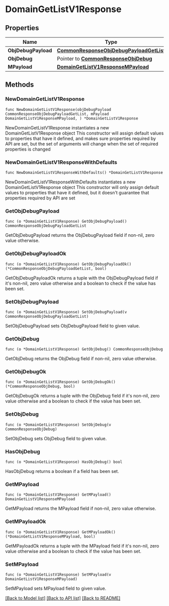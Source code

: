 # DomainGetListV1Response

## Properties

Name | Type | Description | Notes
------------ | ------------- | ------------- | -------------
**ObjDebugPayload** | [**CommonResponseObjDebugPayloadGetList**](CommonResponseObjDebugPayloadGetList.md) |  | 
**ObjDebug** | Pointer to [**CommonResponseObjDebug**](CommonResponseObjDebug.md) |  | [optional] 
**MPayload** | [**DomainGetListV1ResponseMPayload**](DomainGetListV1ResponseMPayload.md) |  | 

## Methods

### NewDomainGetListV1Response

`func NewDomainGetListV1Response(objDebugPayload CommonResponseObjDebugPayloadGetList, mPayload DomainGetListV1ResponseMPayload, ) *DomainGetListV1Response`

NewDomainGetListV1Response instantiates a new DomainGetListV1Response object
This constructor will assign default values to properties that have it defined,
and makes sure properties required by API are set, but the set of arguments
will change when the set of required properties is changed

### NewDomainGetListV1ResponseWithDefaults

`func NewDomainGetListV1ResponseWithDefaults() *DomainGetListV1Response`

NewDomainGetListV1ResponseWithDefaults instantiates a new DomainGetListV1Response object
This constructor will only assign default values to properties that have it defined,
but it doesn't guarantee that properties required by API are set

### GetObjDebugPayload

`func (o *DomainGetListV1Response) GetObjDebugPayload() CommonResponseObjDebugPayloadGetList`

GetObjDebugPayload returns the ObjDebugPayload field if non-nil, zero value otherwise.

### GetObjDebugPayloadOk

`func (o *DomainGetListV1Response) GetObjDebugPayloadOk() (*CommonResponseObjDebugPayloadGetList, bool)`

GetObjDebugPayloadOk returns a tuple with the ObjDebugPayload field if it's non-nil, zero value otherwise
and a boolean to check if the value has been set.

### SetObjDebugPayload

`func (o *DomainGetListV1Response) SetObjDebugPayload(v CommonResponseObjDebugPayloadGetList)`

SetObjDebugPayload sets ObjDebugPayload field to given value.


### GetObjDebug

`func (o *DomainGetListV1Response) GetObjDebug() CommonResponseObjDebug`

GetObjDebug returns the ObjDebug field if non-nil, zero value otherwise.

### GetObjDebugOk

`func (o *DomainGetListV1Response) GetObjDebugOk() (*CommonResponseObjDebug, bool)`

GetObjDebugOk returns a tuple with the ObjDebug field if it's non-nil, zero value otherwise
and a boolean to check if the value has been set.

### SetObjDebug

`func (o *DomainGetListV1Response) SetObjDebug(v CommonResponseObjDebug)`

SetObjDebug sets ObjDebug field to given value.

### HasObjDebug

`func (o *DomainGetListV1Response) HasObjDebug() bool`

HasObjDebug returns a boolean if a field has been set.

### GetMPayload

`func (o *DomainGetListV1Response) GetMPayload() DomainGetListV1ResponseMPayload`

GetMPayload returns the MPayload field if non-nil, zero value otherwise.

### GetMPayloadOk

`func (o *DomainGetListV1Response) GetMPayloadOk() (*DomainGetListV1ResponseMPayload, bool)`

GetMPayloadOk returns a tuple with the MPayload field if it's non-nil, zero value otherwise
and a boolean to check if the value has been set.

### SetMPayload

`func (o *DomainGetListV1Response) SetMPayload(v DomainGetListV1ResponseMPayload)`

SetMPayload sets MPayload field to given value.



[[Back to Model list]](../README.md#documentation-for-models) [[Back to API list]](../README.md#documentation-for-api-endpoints) [[Back to README]](../README.md)


